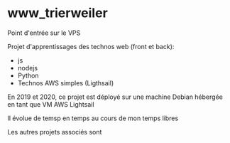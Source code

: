 # www_trierweiler
Point d'entrée sur le VPS

Projet d'apprentissages des technos web (front et back):
- js
- nodejs
- Python
- Technos AWS simples (Ligthsail)

En 2019 et 2020, ce projet est déployé sur une machine Debian hébergée en tant que VM AWS Lightsail

Il évolue de temsp en temps au cours de mon temps libres

Les autres projets associés sont 

